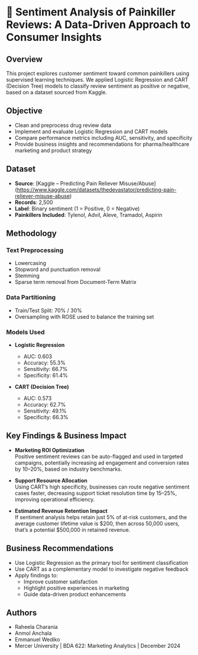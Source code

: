 # 💊 Sentiment Analysis of Painkiller Reviews: A Data-Driven Approach to Consumer Insights

## Overview  
This project explores customer sentiment toward common painkillers using supervised learning techniques. We applied Logistic Regression and CART (Decision Tree) models to classify review sentiment as positive or negative, based on a dataset sourced from Kaggle.

## Objective  
- Clean and preprocess drug review data  
- Implement and evaluate Logistic Regression and CART models  
- Compare performance metrics including AUC, sensitivity, and specificity  
- Provide business insights and recommendations for pharma/healthcare marketing and product strategy

## Dataset  
- **Source**: [Kaggle – Predicting Pain Reliever Misuse/Abuse] (https://www.kaggle.com/datasets/thedevastator/predicting-pain-reliever-misuse-abuse)
- **Records**: 2,500  
- **Label**: Binary sentiment (1 = Positive, 0 = Negative)  
- **Painkillers Included**: Tylenol, Advil, Aleve, Tramadol, Aspirin

## Methodology  
### Text Preprocessing  
- Lowercasing  
- Stopword and punctuation removal  
- Stemming  
- Sparse term removal from Document-Term Matrix  

### Data Partitioning  
- Train/Test Split: 70% / 30%  
- Oversampling with ROSE used to balance the training set  

### Models Used  
- **Logistic Regression**
  - AUC: 0.603  
  - Accuracy: 55.3%  
  - Sensitivity: 66.7%  
  - Specificity: 61.4%  

- **CART (Decision Tree)**
  - AUC: 0.573  
  - Accuracy: 62.7%  
  - Sensitivity: 49.1%  
  - Specificity: 66.3%  

## Key Findings & Business Impact  
- **Marketing ROI Optimization**  
  Positive sentiment reviews can be auto-flagged and used in targeted campaigns, potentially increasing ad engagement and conversion rates by 10–20%, based on industry benchmarks.

- **Support Resource Allocation**  
  Using CART’s high specificity, businesses can route negative sentiment cases faster, decreasing support ticket resolution time by 15–25%, improving operational efficiency.

- **Estimated Revenue Retention Impact**  
  If sentiment analysis helps retain just 5% of at-risk customers, and the average customer lifetime value is $200, then across 50,000 users, that’s a potential $500,000 in retained revenue.

## Business Recommendations  
- Use Logistic Regression as the primary tool for sentiment classification  
- Use CART as a complementary model to investigate negative feedback  
- Apply findings to:
  - Improve customer satisfaction  
  - Highlight positive experiences in marketing  
  - Guide data-driven product enhancements

## Authors  
- Raheela Charania  
- Anmol Anchala  
- Emmanuel Wediko  
- Mercer University | BDA 622: Marketing Analytics | December 2024  
